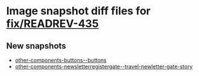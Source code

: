 # Image snapshot diff files for [fix/READREV-435](https://github.com/brightsitesconsulting/indy-pwamp/pull/2373)

## New snapshots
- [other-components-buttons--buttons](./other-components-buttons--buttons)
- [other-components-newsletterregistergate--travel-newletter-gate-story](./other-components-newsletterregistergate--travel-newletter-gate-story)
